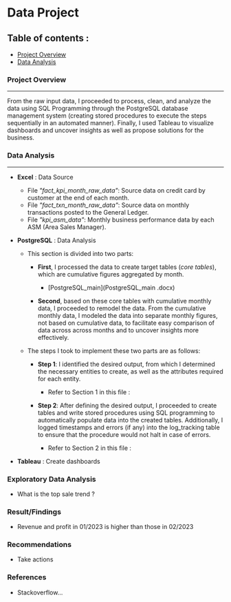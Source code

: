 # Data Project
## Table of contents :
- [Project Overview](#project-overview)
- [Data Analysis](#data-analysis)


### Project Overview
--- 
From the raw input data, I proceeded to process, clean, and analyze the data using SQL Programming through the PostgreSQL database       management system (creating stored procedures to execute the steps sequentially in an automated manner). Finally, I used Tableau to      visualize dashboards and uncover insights as well as propose solutions for the business.

### Data Analysis
---
- **Excel** : Data Source
  - File *"fact_kpi_month_raw_data"*: Source data on credit card by customer at the end of each month.
  - File *"fact_txn_month_raw_data"*: Source data on monthly transactions posted to the General Ledger.
  - File *"kpi_asm_data"*: Monthly business performance data by each ASM (Area Sales Manager).
    
- **PostgreSQL** : Data Analysis
  - This section is divided into two parts:
    - **First**, I processed the data to create target tables (*core tables*), which are cumulative figures aggregated by month.
      - [PostgreSQL_main](PostgreSQL_main .docx)
        
    - **Second**, based on these core tables with cumulative monthly data, I proceeded to remodel the data. From the cumulative monthly        data, I modeled the data into separate monthly figures, not based on cumulative data, to facilitate easy comparison of data across
      across months and to uncover insights more effectively.
      
  - The steps I took to implement these two parts are as follows:
    - **Step 1**: I identified the desired output, from which I determined the necessary entities to create, as well as the attributes         required for each entity.

        - Refer to Section 1 in this file :
          
    - **Step 2**: After defining the desired output, I proceeded to create tables and write stored procedures using SQL programming to         automatically populate data into the created tables. Additionally, I logged timestamps and errors (if any) into the log_tracking         table to ensure that the procedure would not halt in case of errors.

        - Refer to Section 2 in this file :
          
- **Tableau** : Create dashboards


### Exploratory Data Analysis 
- What is the top sale trend ?

### Result/Findings
- Revenue and profit in 01/2023 is higher than those in 02/2023

### Recommendations 
- Take actions


### References 
- Stackoverflow...


